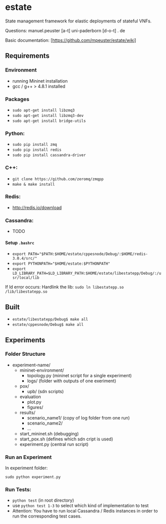 # estate
State management framework for elastic deployments of stateful VNFs.

Questions: manuel.peuster [a-t] uni-paderborn [d-o-t] . de

Basic documentation: [https://github.com/mpeuster/estate/wiki]

## Requirements

### Environment
* running Mininet installation
* gcc / g++ > 4.8.1 installed

### Packages
* `sudo apt-get install libzmq3`
* `sudo apt-get install libzmq3-dev`
* `sudo apt-get install bridge-utils`

### Python:
* `sudo pip install zmq`
* `sudo pip install redis`
* `sudo pip install cassandra-driver`

### C++:
* `git clone https://github.com/zeromq/zmqpp`
 * `make & make install`

### Redis:
* http://redis.io/download

### Cassandra:
* TODO


#### Setup `.bashrc`
* `export PATH="$PATH:$HOME/estate/cppesnode/Debug/:$HOME/redis-3.0.4/src/"`
* `export PYTHONPATH="$HOME/estate:$PYTHONPATH"`
* `export LD_LIBRARY_PATH=$LD_LIBRARY_PATH:$HOME/estate/libestatepp/Debug/:/usr/local/lib`

If ld error occurs: Hardlink the lib: `sudo ln libestatepp.so /lib/libestatepp.so`

## Built
* `estate/libestatepp/Debug$ make all`
* `estate/cppesnode/Debug$ make all`

## Experiments
### Folder Structure

* experiment-name/
	* mininet-environment/
		- topology.py (mininet script for a single experiment)
		- logs/ (folder with outputs of one exeriment)
	* pox/
		- upb/ (sdn scripts)
	* evaluation
		- plot.py
		- figures/
	* results/
		- scenario_name1/ (copy of log folder from one run)
		- scenario_name2/
		- ...
	* start_mininet.sh (debugging)
	* start_pox.sh (defines which sdn cript is used)
	* experiment.py (central run script)


### Run an Experiment

In experiment folder:

`sudo python experiment.py`

### Run Tests:
* `python test` (in root directory)
 * use `python test 1-3` to select which kind of implementation to test
 * Attention: You have to run local Cassandra / Redis instances in order to run the corresponding test cases.

